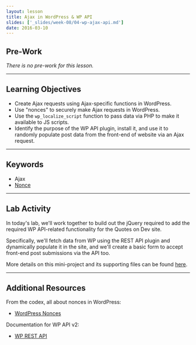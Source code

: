 ```yaml
---
layout: lesson
title: Ajax in WordPress & WP API
slides: ['_slides/week-08/04-wp-ajax-api.md']
date: 2016-03-10
---
```


## Pre-Work

*There is no pre-work for this lesson.*

---

## Learning Objectives

- Create Ajax requests using Ajax-specific functions in WordPress.
- Use "nonces" to securely make Ajax requests in WordPress.
- Use the `wp_localize_script` function to pass data via PHP to make it available to JS scripts.
- Identify the purpose of the WP API plugin, install it, and use it to randomly populate post data from the front-end of website via an Ajax request.

---

## Keywords

- Ajax
- [Nonce](https://codex.wordpress.org/WordPress_Nonces)

---

## Lab Activity

In today's lab, we'll work together to build out the jQuery required to add the required WP API-related functionality for the Quotes on Dev site.

Specifically, we'll fetch data from WP using the REST API plugin and dynamically populate it in the site, and we'll create a basic form to accept front-end post submissions via the API too.

More details on this mini-project and its supporting files can be found [here](/project/project-6-wp-api-angularjs-wordpress-theme/).

---

## Additional Resources

From the codex, all about nonces in WordPress:

- [WordPress Nonces](https://codex.wordpress.org/WordPress_Nonces)

Documentation for WP API v2:

- [WP REST API](http://v2.wp-api.org/)

